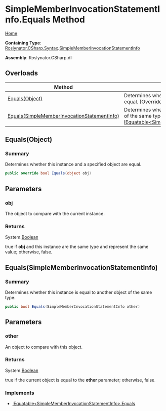 # SimpleMemberInvocationStatementInfo\.Equals Method

[Home](../../../../../README.md)

**Containing Type**: [Roslynator.CSharp.Syntax](../../README.md)\.[SimpleMemberInvocationStatementInfo](../README.md)

**Assembly**: Roslynator\.CSharp\.dll

## Overloads

| Method | Summary |
| ------ | ------- |
| [Equals(Object)](#Roslynator_CSharp_Syntax_SimpleMemberInvocationStatementInfo_Equals_System_Object_) | Determines whether this instance and a specified object are equal\. \(Overrides [ValueType.Equals](https://docs.microsoft.com/en-us/dotnet/api/system.valuetype.equals)\) |
| [Equals(SimpleMemberInvocationStatementInfo)](#Roslynator_CSharp_Syntax_SimpleMemberInvocationStatementInfo_Equals_Roslynator_CSharp_Syntax_SimpleMemberInvocationStatementInfo_) | Determines whether this instance is equal to another object of the same type\. \(Implements [IEquatable\<SimpleMemberInvocationStatementInfo>.Equals](https://docs.microsoft.com/en-us/dotnet/api/system.iequatable-1.equals)\) |

## Equals\(Object\)<a name="Roslynator_CSharp_Syntax_SimpleMemberInvocationStatementInfo_Equals_System_Object_"></a>

### Summary

Determines whether this instance and a specified object are equal\.

```csharp
public override bool Equals(object obj)
```

## Parameters

### obj



The object to compare with the current instance\. 

### Returns

System\.[Boolean](https://docs.microsoft.com/en-us/dotnet/api/system.boolean)

true if **obj** and this instance are the same type and represent the same value; otherwise, false\. 

## Equals\(SimpleMemberInvocationStatementInfo\)<a name="Roslynator_CSharp_Syntax_SimpleMemberInvocationStatementInfo_Equals_Roslynator_CSharp_Syntax_SimpleMemberInvocationStatementInfo_"></a>

### Summary

Determines whether this instance is equal to another object of the same type\.

```csharp
public bool Equals(SimpleMemberInvocationStatementInfo other)
```

## Parameters

### other



An object to compare with this object\.

### Returns

System\.[Boolean](https://docs.microsoft.com/en-us/dotnet/api/system.boolean)

true if the current object is equal to the **other** parameter; otherwise, false\.

### Implements

* [IEquatable\<SimpleMemberInvocationStatementInfo>.Equals](https://docs.microsoft.com/en-us/dotnet/api/system.iequatable-1.equals)
